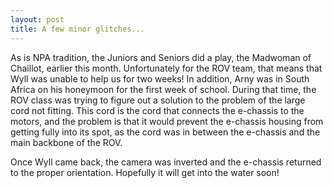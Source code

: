 ```yaml
---
layout: post
title: A few minor glitches...
---
```


As is NPA tradition, the Juniors and Seniors did a play, the Madwoman of Chaillot, earlier this month. Unfortunately for the ROV team, that means that Wyll was unable to help us for two weeks! In addition, Arny was in South Africa on his honeymoon for the first week of school. During that time, the ROV class was trying to figure out a solution to the problem of the large cord not fitting. This cord is the cord that connects the e-chassis to the motors, and the problem is that it would prevent the e-chassis housing from getting fully into its spot, as the cord was in between the e-chassis and the main backbone of the ROV.

Once Wyll came back, the camera was inverted and the e-chassis returned to the proper orientation. Hopefully it will get into the water soon!
